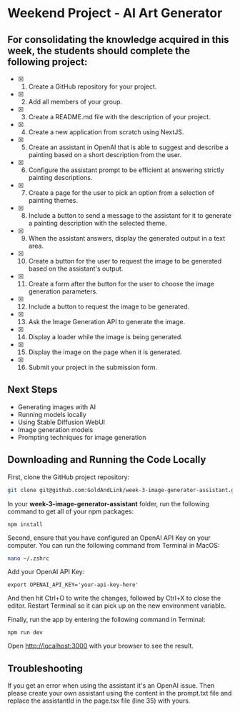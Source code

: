 # Weekend Project - AI Art Generator

## For consolidating the knowledge acquired in this week, the students should complete the following project:

- [x] 1. Create a GitHub repository for your project.
- [x] 2. Add all members of your group.
- [x] 3. Create a README.md file with the description of your project.
- [x] 4. Create a new application from scratch using NextJS.
- [x] 5. Create an assistant in OpenAI that is able to suggest and describe a painting based on a short description from the user.
- [x] 6. Configure the assistant prompt to be efficient at answering strictly painting descriptions.
- [x] 7. Create a page for the user to pick an option from a selection of painting themes.
- [x] 8. Include a button to send a message to the assistant for it to generate a painting description with the selected theme.
- [x] 9. When the assistant answers, display the generated output in a text area.
- [x] 10. Create a button for the user to request the image to be generated based on the assistant's output.
- [x] 11. Create a form after the button for the user to choose the image generation parameters.
- [x] 12. Include a button to request the image to be generated.
- [x] 13. Ask the Image Generation API to generate the image.
- [x] 14. Display a loader while the image is being generated.
- [x] 15. Display the image on the page when it is generated.
- [x] 16. Submit your project in the submission form.



## Next Steps

* Generating images with AI
* Running models locally
* Using Stable Diffusion WebUI
* Image generation models
* Prompting techniques for image generation

## Downloading and Running the Code Locally

First, clone the GitHub project repository:

```bash
git clone git@github.com:GoldAndLink/week-3-image-generator-assistant.git
```

In your **week-3-image-generator-assistant** folder, run the following command to get all of your npm packages:

```
npm install
```

Second, ensure that you have configured an OpenAI API Key on your computer. You can run the following command from Terminal in MacOS:

```bash
nano ~/.zshrc
```
Add your OpenAI API Key:
```
export OPENAI_API_KEY='your-api-key-here'
```
And then hit Ctrl+O to write the changes, followed by Ctrl+X to close the editor. Restart Terminal so it can pick up on the new environment variable.


Finally, run the app by entering the following command in Terminal:

```
npm run dev
```

Open [http://localhost:3000](http://localhost:3000) with your browser to see the result.

## Troubleshooting

If you get an error when using the assistant it's an OpenAI issue. Then please create your own assistant using the content in the prompt.txt file and replace the assistantId in the page.tsx file (line 35) with yours.
